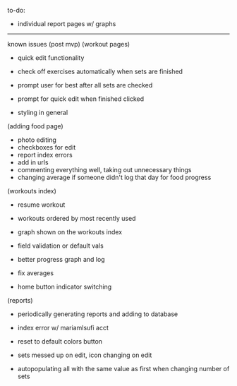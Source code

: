 to-do:

- individual report pages w/ graphs

-------------------

known issues (post mvp)
(workout pages)
- quick edit functionality
- check off exercises automatically when sets are finished
- prompt user for best after all sets are checked
- prompt for quick edit when finished clicked

- styling in general

(adding food page)
- photo editing
- checkboxes for edit
- report index errors
- add in urls
- commenting everything well, taking out unnecessary things
- changing average if someone didn't log that day for food progress

(workouts index)
- resume workout
- workouts ordered by most recently used
- graph shown on the workouts index

- field validation or default vals

- better progress graph and log
- fix averages
- home button indicator switching

(reports)
- periodically generating reports and adding to database

- index error w/ mariamlsufi acct
- reset to default colors button

- sets messed up on edit, icon changing on edit
- autopopulating all with the same value as first when changing number of sets